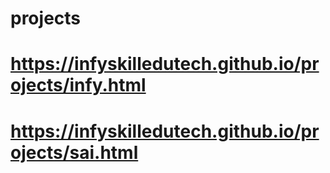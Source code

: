 # projects

# https://infyskilledutech.github.io/projects/infy.html
# https://infyskilledutech.github.io/projects/sai.html
